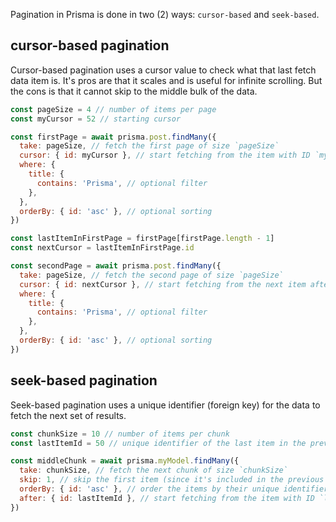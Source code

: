 Pagination in Prisma is done in two (2) ways: `cursor-based` and `seek-based`.
## cursor-based pagination

Cursor-based pagination uses a cursor value to check what that last fetch data item is. It's pros are that it scales and is useful for infinite scrolling. But the cons is that it cannot skip to the middle bulk of the data.

```js
const pageSize = 4 // number of items per page
const myCursor = 52 // starting cursor

const firstPage = await prisma.post.findMany({
  take: pageSize, // fetch the first page of size `pageSize`
  cursor: { id: myCursor }, // start fetching from the item with ID `myCursor`
  where: {
    title: {
      contains: 'Prisma', // optional filter
    },
  },
  orderBy: { id: 'asc' }, // optional sorting
})
```

```js
const lastItemInFirstPage = firstPage[firstPage.length - 1]
const nextCursor = lastItemInFirstPage.id

const secondPage = await prisma.post.findMany({
  take: pageSize, // fetch the second page of size `pageSize`
  cursor: { id: nextCursor }, // start fetching from the next item after the last item in the previous page
  where: {
    title: {
      contains: 'Prisma', // optional filter
    },
  },
  orderBy: { id: 'asc' }, // optional sorting
})
```

## seek-based pagination

Seek-based pagination uses a unique identifier (foreign key) for the data to fetch the next set of results.

```js
const chunkSize = 10 // number of items per chunk
const lastItemId = 50 // unique identifier of the last item in the previous chunk

const middleChunk = await prisma.myModel.findMany({
  take: chunkSize, // fetch the next chunk of size `chunkSize`
  skip: 1, // skip the first item (since it's included in the previous chunk)
  orderBy: { id: 'asc' }, // order the items by their unique identifier
  after: { id: lastItemId }, // start fetching from the item with ID `lastItemId`
})
```
